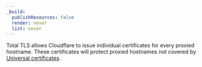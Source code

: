 ```yaml
---
_build:
  publishResources: false
  render: never
  list: never
---
```


Total TLS allows Cloudflare to issue individual certificates for every proxied hostname. These certificates will protect proxied hostnames not covered by [Universal certificates](/ssl/edge-certificates/universal-ssl/).